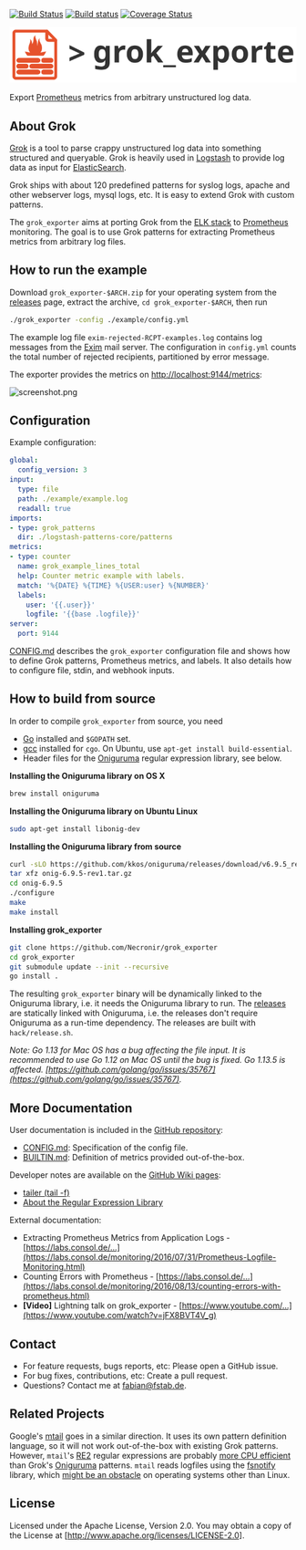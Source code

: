 [![Build Status](https://travis-ci.org/fstab/grok_exporter.svg?branch=master)](https://travis-ci.org/fstab/grok_exporter) [![Build status](https://ci.appveyor.com/api/projects/status/d8aq0pa3yfoapd69?svg=true)](https://ci.appveyor.com/project/fstab/grok-exporter) [![Coverage Status](https://coveralls.io/repos/github/fstab/grok_exporter/badge.svg?branch=master)](https://coveralls.io/github/fstab/grok_exporter?branch=master)

![grok_exporter](docs/logo.svg)

Export [Prometheus] metrics from arbitrary unstructured log data.

About Grok
----------

[Grok] is a tool to parse crappy unstructured log data into something structured and queryable. Grok is heavily used in [Logstash] to provide log data as input for [ElasticSearch].

Grok ships with about 120 predefined patterns for syslog logs, apache and other webserver logs, mysql logs, etc. It is easy to extend Grok with custom patterns.

The `grok_exporter` aims at porting Grok from the [ELK stack] to [Prometheus] monitoring. The goal is to use Grok patterns for extracting Prometheus metrics from arbitrary log files.

How to run the example
----------------------

Download `grok_exporter-$ARCH.zip` for your operating system from the [releases] page, extract the archive, `cd grok_exporter-$ARCH`, then run

```bash
./grok_exporter -config ./example/config.yml
```

The example log file `exim-rejected-RCPT-examples.log` contains log messages from the [Exim] mail server. The configuration in `config.yml` counts the total number of rejected recipients, partitioned by error message.

The exporter provides the metrics on [http://localhost:9144/metrics]:

![screenshot.png]

Configuration
-------------

Example configuration:

```yaml
global:
  config_version: 3
input:
  type: file
  path: ./example/example.log
  readall: true
imports:
- type: grok_patterns
  dir: ./logstash-patterns-core/patterns
metrics:
- type: counter
  name: grok_example_lines_total
  help: Counter metric example with labels.
  match: '%{DATE} %{TIME} %{USER:user} %{NUMBER}'
  labels:
    user: '{{.user}}'
    logfile: '{{base .logfile}}'
server:
  port: 9144
```

[CONFIG.md] describes the `grok_exporter` configuration file and shows how to define Grok patterns, Prometheus metrics, and labels.  It also details how to configure file, stdin, and webhook inputs.

How to build from source
-----------------------

In order to compile `grok_exporter` from source, you need

* [Go] installed and `$GOPATH` set.
* [gcc] installed for `cgo`. On Ubuntu, use `apt-get install build-essential`.
* Header files for the [Oniguruma] regular expression library, see below.

**Installing the Oniguruma library on OS X**

```bash
brew install oniguruma
```

**Installing the Oniguruma library on Ubuntu Linux**

```bash
sudo apt-get install libonig-dev
```

**Installing the Oniguruma library from source**

```bash
curl -sLO https://github.com/kkos/oniguruma/releases/download/v6.9.5_rev1/onig-6.9.5-rev1.tar.gz
tar xfz onig-6.9.5-rev1.tar.gz
cd onig-6.9.5
./configure
make
make install
```

**Installing grok_exporter**

```bash
git clone https://github.com/Necronir/grok_exporter
cd grok_exporter
git submodule update --init --recursive
go install .
```

The resulting `grok_exporter` binary will be dynamically linked to the Oniguruma library, i.e. it needs the Oniguruma library to run. The [releases] are statically linked with Oniguruma, i.e. the releases don't require Oniguruma as a run-time dependency. The releases are built with `hack/release.sh`.

_Note: Go 1.13 for Mac OS has a bug affecting the file input. It is recommended to use Go 1.12 on Mac OS until the bug is fixed. Go 1.13.5 is affected. [https://github.com/golang/go/issues/35767](https://github.com/golang/go/issues/35767)._

More Documentation
------------------

User documentation is included in the [GitHub repository]:

* [CONFIG.md]: Specification of the config file.
* [BUILTIN.md]: Definition of metrics provided out-of-the-box.

Developer notes are available on the [GitHub Wiki pages]:

* [tailer (tail -f)](https://github.com/Necronir/grok_exporter/wiki/tailer-(tail-%E2%80%90f))
* [About the Regular Expression Library](https://github.com/Necronir/grok_exporter/wiki/About-the-Regular-Expression-Library)

External documentation:

* Extracting Prometheus Metrics from Application Logs - [https://labs.consol.de/...](https://labs.consol.de/monitoring/2016/07/31/Prometheus-Logfile-Monitoring.html)
* Counting Errors with Prometheus - [https://labs.consol.de/...](https://labs.consol.de/monitoring/2016/08/13/counting-errors-with-prometheus.html)
* **\[Video\]** Lightning talk on grok_exporter - [https://www.youtube.com/...](https://www.youtube.com/watch?v=jFX8BVT4V_g)

Contact
-------

* For feature requests, bugs reports, etc: Please open a GitHub issue.
* For bug fixes, contributions, etc: Create a pull request.
* Questions? Contact me at fabian@fstab.de.

Related Projects
----------------

Google's [mtail] goes in a similar direction. It uses its own pattern definition language, so it will not work out-of-the-box with existing Grok patterns. However, `mtail`'s [RE2] regular expressions are probably [more CPU efficient] than Grok's [Oniguruma] patterns. `mtail` reads logfiles using the [fsnotify] library, which [might be an obstacle] on operating systems other than Linux.

License
-------

Licensed under the Apache License, Version 2.0.
You may obtain a copy of the License at [http://www.apache.org/licenses/LICENSE-2.0].

[Prometheus]: https://prometheus.io/
[Grok]: https://www.elastic.co/guide/en/logstash/current/plugins-filters-grok.html
[Logstash]: https://www.elastic.co/products/logstash
[ElasticSearch]: https://www.elastic.co/
[ELK stack]: https://www.elastic.co/webinars/introduction-elk-stack
[Exim]: http://www.exim.org/
[Go]: https://golang.org/
[gcc]: https://gcc.gnu.org/
[Oniguruma]: https://github.com/kkos/oniguruma
[screenshot.png]: screenshot.png
[releases]: https://github.com/Necronir/grok_exporter/releases
[http://localhost:9144/metrics]: http://localhost:9144/metrics
[CONFIG.md]: CONFIG.md
[BUILTIN.md]: BUILTIN.md
[regexp]: https://golang.org/pkg/regexp
[RE2]: https://github.com/google/re2/wiki/Syntax
[mtail]: https://github.com/google/mtail
[regexp2]: https://github.com/dlclark/regexp2
[pcre]: https://github.com/glenn-brown/golang-pkg-pcre
[libpcre]: http://www.pcre.org
[rubex]: https://github.com/moovweb/rubex
[http://www.apache.org/licenses/LICENSE-2.0]: http://www.apache.org/licenses/LICENSE-2.0
[more CPU efficient]: https://github.com/Necronir/grok_exporter/wiki/About-the-Regular-Expression-Library
[fsnotify]: https://github.com/fsnotify/fsnotify
[might be an obstacle]: https://github.com/Necronir/grok_exporter/wiki/tailer-(tail-%E2%80%90f)
[GitHub Wiki pages]: https://github.com/Necronir/grok_exporter/wiki
[GitHub repository]: https://github.com/Necronir/grok_exporter
[Counter]: https://prometheus.io/docs/concepts/metric_types/#counter
[Gauge]: https://prometheus.io/docs/concepts/metric_types/#gauge
[Histogram]: https://prometheus.io/docs/concepts/metric_types/#histogram
[Summary]: https://prometheus.io/docs/concepts/metric_types/#summary
[https://groups.google.com/forum/#!forum/grok_exporter-users]: https://groups.google.com/forum/#!forum/grok_exporter-users
